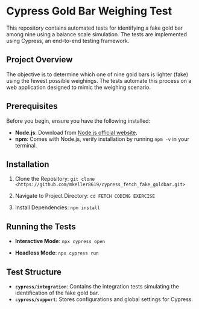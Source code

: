 # Cypress Gold Bar Weighing Test

This repository contains automated tests for identifying a fake gold bar among nine using a balance scale simulation. The tests are implemented using Cypress, an end-to-end testing framework.

## Project Overview

The objective is to determine which one of nine gold bars is lighter (fake) using the fewest possible weighings. The tests automate this process on a web application designed to mimic the weighing scenario.

## Prerequisites

Before you begin, ensure you have the following installed:
- **Node.js**: Download from [Node.js official website](https://nodejs.org/).
- **npm**: Comes with Node.js, verify installation by running `npm -v` in your terminal.

## Installation

1. Clone the Repository:
```git clone <https://github.com/mkeller8619/cypress_fetch_fake_goldbar.git>```

2. Navigate to Project Directory:
```cd FETCH CODING EXERCISE```

3. Install Dependencies:
```npm install```


## Running the Tests

- **Interactive Mode**:
```npx cypress open```

- **Headless Mode**:
```npx cypress run```

## Test Structure

- **`cypress/integration`**: Contains the integration tests simulating the identification of the fake gold bar.
- **`cypress/support`**: Stores configurations and global settings for Cypress.